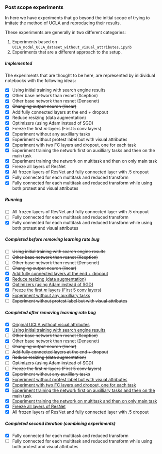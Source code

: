 ### Post scope experiments

In here we have experiments that go beyond the initial scope
of trying to imitate the method of UCLA and reproducing their
results.

These experiments are generally in two different categories:
 1. Experiments based on `UCLA_model_UCLA_dataset_without_visual_attributes.ipynb`
 2. Experiments that are a different approach to the setup.



##### Implemented
The experiments that are thought to be here, are represented
by inidividual notebooks with the following ideas:

- [X] Using initial training with search engine results
- [X] Other base network than resnet (Xception)
- [X] Other base network than resnet (Densenet)
- [X] ~~Changing output neuron (linear)~~
- [X] Add fully connected layers at the end + dropout
- [X] Reduce resizing (data augmentation)
- [X] Optimizers (using Adam instead of SGD)
- [X] Freeze the first _m_ layers (First 5 conv layers)
- [X] Experiment without any auxilliary tasks
- [X] Experiment without protest label but with visual attributes
- [X] Experiment with two FC layers and dropout, one for each task
- [X] Experiment training the network first on auxilliary tasks and then on the main task
- [X] Experiment training the network on multitask and then on only main task
- [X] Freeze all layers of ResNet
- [X] All frozen layers of ResNet and fully connected layer with .5 dropout
- [X] Fully connected for each multitask and reduced transform
- [X] Fully connected for each multitask and reduced transform while using both protest and visual attributes

##### Running

- [ ] All frozen layers of ResNet and fully connected layer with .5 dropout
- [ ] Fully connected for each multitask and reduced transform
- [X] Fully connected for each multitask and reduced transform while using both protest and visual attributes

##### Completed before removing learning rate bug

- [ ] ~~Using initial training with search engine results~~
- [ ] ~~Other base network than resnet (Xception)~~
- [ ] ~~Other base network than resnet (Densenet)~~
- [ ] ~~Changing output neuron (linear)~~
- [X] [Add fully connected layers at the end + dropout](https://github.itu.dk/lukl/Thesis_2018/raw/master/analysis/post_scope_experiments/plots/UCLA_model_ADD_FC_DROPOUT_evaluation.png)
- [X] [Reduce resizing (data augmentation)](https://github.itu.dk/lukl/Thesis_2018/raw/master/analysis/post_scope_experiments/plots/UCLA_model_reduced_augmentation_evaluation.png)
- [X] [Optimizers (using Adam instead of SGD)](https://github.itu.dk/lukl/Thesis_2018/raw/master/analysis/post_scope_experiments/plots/UCLA_model_adam_optimizer_evaluation.png)
- [X] [Freeze the first _m_ layers (First 5 conv layers)](https://github.itu.dk/lukl/Thesis_2018/raw/master/analysis/post_scope_experiments/plots/UCLA_model_freeze_m_evaluation.png)
- [X] [Experiment without any auxilliary tasks](https://github.itu.dk/lukl/Thesis_2018/raw/master/analysis/post_scope_experiments/plots/UCLA_model_no_auxilliary_tasks_evaluation.png)
- [ ] ~~Experiment without protest label but with visual attributes~~

##### Completed after removing learning rate bug

- [X] [Original UCLA without visual attributes](https://github.itu.dk/lukl/Thesis_2018/raw/master/analysis/post_scope_experiments/plots/UCLA_model_UCLA_dataset_without_visual_attributes_evaluation.png)
- [X] [Using initial training with search engine results](https://github.itu.dk/lukl/Thesis_2018/raw/master/analysis/post_scope_experiments/plots/search_engine_images_model_evaluation.png)
- [ ] ~~Other base network than resnet (Xception)~~
- [X] [Other base network than resnet (Densenet)](https://github.itu.dk/lukl/Thesis_2018/raw/master/analysis/post_scope_experiments/plots/densenet_base_evaluation.png)
- [ ] ~~Changing output neuron (linear)~~
- [ ] ~~Add fully connected layers at the end + dropout~~
- [X] ~~Reduce resizing (data augmentation)~~
- [ ] ~~Optimizers (using Adam instead of SGD)~~
- [ ] ~~Freeze the first _m_ layers (First 5 conv layers)~~
- [X] ~~Experiment without any auxilliary tasks~~
- [X] [Experiment without protest label but with visual attributes](https://github.itu.dk/lukl/Thesis_2018/raw/master/analysis/post_scope_experiments/plots/UCLA_model_w_visual_attributes_no_protest_evaluation.png)
- [X] [Experiment with two FC layers and dropout, one for each task](https://github.itu.dk/lukl/Thesis_2018/raw/master/analysis/post_scope_experiments/plots/UCLA_model_ADD_FC_DROPOUT_EACH_TASK_evaluation.png)
- [X] [Experiment training the network first on auxilliary tasks and then on the main task](https://github.itu.dk/lukl/Thesis_2018/raw/master/analysis/post_scope_experiments/plots/UCLA_model_two_round_train_evaluation.png)
- [X] [Experiment training the network on multitask and then on only main task](https://github.itu.dk/lukl/Thesis_2018/raw/master/analysis/post_scope_experiments/plots/UCLA_model_two_round_train_multitask_evaluation.png)
- [X] [Freeze all layers of ResNet](https://github.itu.dk/lukl/Thesis_2018/raw/master/analysis/post_scope_experiments/plots/UCLA_model_freeze_all_evaluation.png)
- [X] All frozen layers of ResNet and fully connected layer with .5 dropout

##### Completed second iteration (combining experiments)
- [X] Fully connected for each multitask and reduced transform
- [ ] Fully connected for each multitask and reduced transform while using both protest and visual attributes
